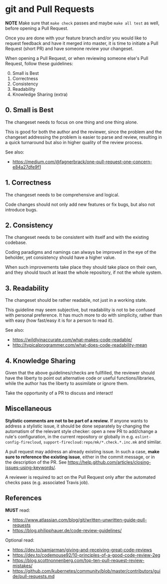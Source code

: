 # git and Pull Requests

**NOTE** Make sure that `make check` passes and maybe `make all test` as well,
before opening a Pull Request.

Once you are done with your feature branch and/or you would like to request feedback
and have it merged into master, it is time to initiate a Pull Request (short PR)
and have someone review your changeset.

When opening a Pull Request, or when reviewing someone else's Pull Request,
follow these guidelines:

0. Small is Best
1. Correctness
2. Consistency
3. Readability
4. Knowledge Sharing (extra)

## 0. Small is Best

The changeset needs to focus on one thing and one thing alone.

This is good for both the author and the reviewer,
since the problem and the changeset addressing the problem is easier to parse and review,
resulting in a quick turnaround but also in higher quality of the review process.

See also:
* https://medium.com/@fagnerbrack/one-pull-request-one-concern-e84a27dfe9f1


## 1. Correctness

The changeset needs to be comprehensive and logical.

Code changes should not only add new features or fix bugs, but also not introduce bugs.


## 2. Consistency

The changeset needs to be consistent with itself and with the existing codebase.

Coding paradigms and namings can always be improved in the eye of the beholder,
yet consistency should have a higher value.

When such improvements take place they should take place on their own,
and they should touch at least the whole repository, if not the whole system.


## 3. Readability

The changeset should be rather readable, not just in a working state.

This guideline may seem subjective, but readability is not to be confused with personal preference.
It has much more to do with simplicity, rather than with easy (how fast/easy it is for a person to read it).

See also:
* https://wildlyinaccurate.com/what-makes-code-readable/
* http://typicalprogrammer.com/what-does-code-readability-mean


## 4. Knowledge Sharing

Given that the above guidelines/checks are fullfilled, the reviewer should have the liberty to point out
alternative code or useful functions/libraries, while the author has the liberty to assimilate or ignore them.

Take the opportunity of a PR to discuss and interact!


## Miscellaneous

**Stylistic comments are not to be part of a review.**
If anyone wants to address a stylistic issue, it should be done separately
by changing the automatism of the relevant style checker:
open a new PR to add/change a rule's configuration, in the current repository or globally in
e.g. `eslint-config-firecloud`, `support-firecloud:repo/mk/*.check.*.inc.mk` and similar.

A pull request may address an already existing issue.
In such a case, **make sure to reference the existing issue**, either in the commit message,
or in the description of the PR. See https://help.github.com/articles/closing-issues-using-keywords/.

A reviewer is required to act on the Pull Request only after the automated checks pass (e.g. associated Travis job).

## References

**MUST** read:
* https://www.atlassian.com/blog/git/written-unwritten-guide-pull-requests
* https://blog.philipphauer.de/code-review-guidelines/

Optional read:
* https://dev.to/samjarman/giving-and-receiving-great-code-reviews
* https://dev.to/codemouse92/10-principles-of-a-good-code-review-2eg
* https://blog.scottnonnenberg.com/top-ten-pull-request-review-mistakes/
* https://github.com/kubernetes/community/blob/master/contributors/guide/pull-requests.md
